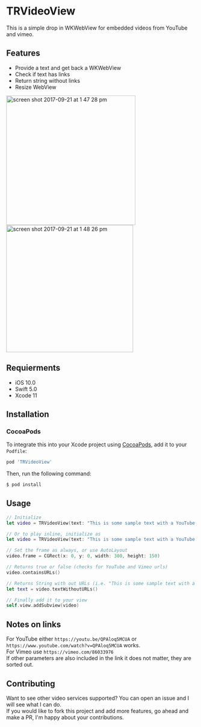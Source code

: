 # TRVideoView

This is a simple drop in WKWebView for embedded videos from YouTube and vimeo.

## Features 
* Provide a text and get back a WKWebView
* Check if text has links
* Return string without links
* Resize WebView
<img width="343" alt="screen shot 2017-09-21 at 1 47 28 pm" src="https://user-images.githubusercontent.com/13894518/33790931-bc11a394-dc39-11e7-8f87-7eeb68aa5d01.png">
<img width="337" alt="screen shot 2017-09-21 at 1 48 26 pm" src="https://user-images.githubusercontent.com/13894518/33790932-bea56f8c-dc39-11e7-9152-d8825a8098eb.png">

## Requierments
* iOS 10.0
* Swift 5.0
* Xcode 11

## Installation  
### CocoaPods

To integrate this into your Xcode project using [CocoaPods](https://cocoapods.org), add it to your `Podfile`:

```ruby
pod 'TRVideoView'
```

Then, run the following command:

```bash
$ pod install
```

## Usage  
```swift
// Initialize  
let video = TRVideoView(text: "This is some sample text with a YouTube link https://www.youtube.com/watch?v=QPAloq5MCUA")

// Or to play inline, initialize as
let video = TRVideoView(text: "This is some sample text with a YouTube link https://www.youtube.com/watch?v=QPAloq5MCUA", allowInlinePlayback: true)

// Set the frame as always, or use AutoLayout
video.frame = CGRect(x: 0, y: 0, width: 300, height: 150)

// Returns true or false (checks for YouTube and Vimeo urls)
video.containsURLs()

// Returns String with out URLs (i.e. "This is some sample text with a YouTube link")
let text = video.textWithoutURLs()

// Finally add it to your view
self.view.addSubview(video)
```

## Notes on links
For YouTube either `https://youtu.be/QPAloq5MCUA` or `https://www.youtube.com/watch?v=QPAloq5MCUA` works.  
For Vimeo use `https://vimeo.com/86033976`  
If other parameters are also included in the link it does not matter, they are sorted out.

## Contributing 
Want to see other video services supported? You can open an issue and I will see what I can do.  
If you would like to fork this project and add more features, go ahead and make a PR, I'm happy about your contributions. 
